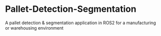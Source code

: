 # Pallet-Detection-Segmentation
A pallet detection &amp; segmentation application in ROS2 for a manufacturing or warehousing environment
